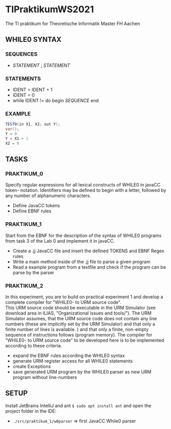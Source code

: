# TIPraktikumWS2021
The TI praktikum for Theoretische Informatik Master FH Aachen

## WHILE0 SYNTAX

### SEQUENCES

* _STATEMENT_ ; _STATEMENT_


### STATEMENTS

* IDENT = IDENT + 1
* IDENT = 0
* while IDENT != do begin _SEQUENCE_ end

### EXAMPLE

```java
TEST0(in X1, X2; out Y);
var();
Y = 0
Y = X1 + 1
X2 = 0

```

## TASKS


### PRAKTIKUM_0

Specify regular expressions for all lexical constructs of WHILE0 in javaCC token- 
notation. Identifiers may be defined to begin with a letter, 
followed by any number of alphanumeric characters.

* Define JavaCC tokens
* Define EBNF rules

### PRAKTIKUM_1

Start from the EBNF for the description of the syntax of WHILE0 programs from task 3 of the 
Lab 0 and implement it in javaCC.

* Create a .jj JavaCC file and insert the defined TOKENS and EBNF Regex rules
* Write a main method inside of the .jj file to parse a given program
* Read a example program from a textfile and check if the program can be parse by the parser



### PRAKTIKUM_2

In this experiment, you are to build on practical experiment 1 and develop a complete compiler for 
"WHILE0- to URM source code".  
This URM source code should be executable in the URM Simulator (see download area in ILIAS, 
"Organizational issues and tools/"). The URM Simulator assumes, 
that the URM source code does not contain any line numbers (these are implicitly set by the URM Simulator) and that only a finite number of lines is available. 
) and that only a finite, non-empty sequence of instructions follows (program memory). 
The compiler for "WHILE0- to URM source code" to be developed here is to be implemented according to these 
criteria.

* expand the EBNF rules according the WHILE0 syntax
* generate URM register access for all WHILE0 statements
* create Exceptions
* save generated URM program by the WHILE0 parser as new URM program without line-numbers



## SETUP

Install JetBrains IntelliJ and ant `$ sudo apt install ant` and open the project folder in the IDE:

* `./src/praktikum_1/w0parser` => first JavaCC While0 parser
